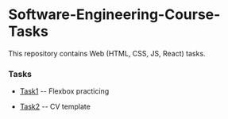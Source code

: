 # Software-Engineering-Course-Tasks
This repository contains Web (HTML, CSS, JS, React) tasks.


### Tasks
- [Task1](https://mohammed-eid35.github.io/Software-Engineering-Course-Tasks/Task1/)
-- Flexbox practicing

- [Task2](https://mohammed-eid35.github.io/Software-Engineering-Course-Tasks/Task2/)
-- CV template